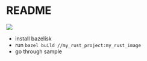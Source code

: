 # README

<img src="https://media1.giphy.com/media/v1.Y2lkPTc5MGI3NjExYWNqdXdrcXU1eGg4dHdoc2U3MnRhdTV0cDVmOTJ0ODAyOTVsYnJ6dCZlcD12MV9pbnRlcm5hbF9naWZfYnlfaWQmY3Q9Zw/10PcMWwtZSYk2k/giphy.gif" />

- install bazelisk
- run `bazel build //my_rust_project:my_rust_image` 
- go through sample
